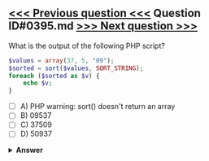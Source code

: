 [<<< Previous question <<<](0394.md)   Question ID#0395.md   [>>> Next question >>>](0396.md)
---

What is the output of the following PHP script?

```php
$values = array(37, 5, "09");
$sorted = sort($values, SORT_STRING);
foreach ($sorted as $v) {
    echo $v;
}
```

- [ ] A) PHP warning: sort() doesn't return an array
- [ ] B) 09537
- [ ] C) 37509
- [ ] D) 50937

<details><summary><b>Answer</b></summary>
<p>
  Answer: <strong>A</strong>
</p>
</details>

